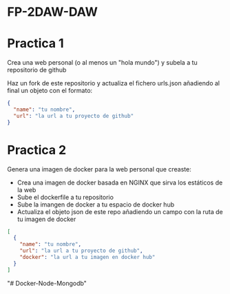 # FP-2DAW-DAW

# Practica 1

Crea una web personal (o al menos un "hola mundo") y subela a tu repositorio de github

Haz un fork de este repositorio y actualiza el fichero urls.json añadiendo al final un objeto con el formato:

```json
{
  "name": "tu nombre",
  "url": "la url a tu proyecto de github"
}
```

# Practica 2

Genera una imagen de docker para la web personal que creaste:

- Crea una imagen de docker basada en NGINX que sirva los estáticos de la web
- Sube el dockerfile a tu repositorio
- Sube la imangen de docker a tu espacio de docker hub
- Actualiza el objeto json de este repo añadiendo un campo con la ruta de tu imagen de docker

```json
[
  {
    "name": "tu nombre",
    "url": "la url a tu proyecto de github",
    "docker": "la url a tu imagen en docker hub"
  }
]
```
"# Docker-Node-Mongodb" 
